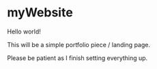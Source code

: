 # myWebsite
Hello world! 

This will be a simple portfolio piece / landing page. 

Please be patient as I finish setting everything up. 
